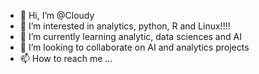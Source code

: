 - 👋 Hi, I’m @Cloudy
- 👀 I’m interested in analytics, python, R and Linux!!!!
- 🌱 I’m currently learning analytic, data sciences and AI
- 💞️ I’m looking to collaborate on AI and analytics projects
- 📫 How to reach me ...

<!---
Cloudy/Cloudy is a ✨ special ✨ repository because its `README.md` (this file) appears on your GitHub profile.
You can click the Preview link to take a look at your changes.
--->
